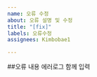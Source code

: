 ```yaml
---
name: 오류 수정
about: 오류 설명 및 수정
title: "[fix]"
labels: 오류수정
assignees: Kimbobae1

---
```


##오류 내용
에러로그 함께 입력
